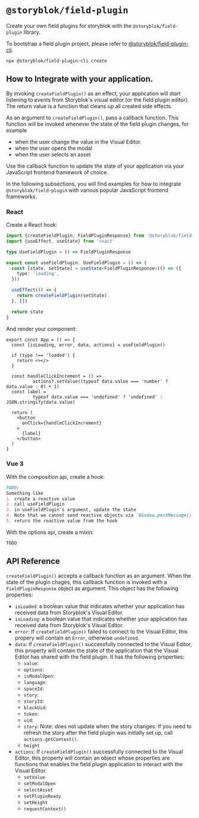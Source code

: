 # `@storyblok/field-plugin`

Create your own field plugins for storyblok with the `@storyblok/field-plugin` library.

To bootstrap a field plugin project, please refer
to  [@storyblok/field-plugin-cli](https://www.npmjs.com/package/@storyblok/field-plugin-cli).

```shell
npx @storyblok/field-plugin-cli create
```

## How to Integrate with your application.

By invoking `createFieldPlugin()` as an effect, your application will start listening to events from Storyblok's visual
editor (or the field plugin editor). The return value is a function that cleans up all created side effects.

As an argument to `createFieldPlugin()`, pass a callback function. This function will be invoked whenever the state of
the field plugin changes, for example

- when the user change the value in the Visual Editor.
- when the user opens the modal
- when the user selects an asset

Use the callback function to update the state of your application via your JavaScript frontend framework of choice.

In the following subsections, you will find examples for how to integrate `@storyblok/field-plugin` with various popular
JavaScript frontend frameworks.

### React

Create a React hook:

```typescript
import {createFieldPlugin, FieldPluginResponse} from '@storyblok/field-plugin'
import {useEffect, useState} from 'react'

type UseFieldPlugin = () => FieldPluginResponse

export const useFieldPlugin: UseFieldPlugin = () => {
  const [state, setState] = useState<FieldPluginResponse>(() => ({
    type: 'loading',
  }))

  useEffect(() => {
    return createFieldPlugin(setState)
  }, [])

  return state
}
```

And render your component:

```tsx
export const App = () => {
  const {isLoading, error, data, actions} = useFieldPlugin()

  if (type !== 'loaded') {
    return <></>
  }

  const handleClickIncrement = () =>
          actions?.setValue((typeof data.value === 'number' ? data.value : 0) + 1)
  const label =
          typeof data.value === 'undefined' ? 'undefined' : JSON.stringify(data.value)
  
  return (
    <button
      onClick={handleClickIncrement}
    >
      {label}
    </button>
  )
}
```

### Vue 3

With the composition api, create a hook:

```markdown
TODO:
Something like
1. create a reactive value
2. call useFieldPlugin
3. in useFieldPlugin's argument, update the state
4. Note that we cannot send reactive objects via `Window.postMessage()`, so we have to proxy all calls to setValue in a function that wraps the value in `JSON.parse(JSON.stringify(value))`
5. return the reactive value from the hook
```

With the options api, create a mixin:

```vue
TODO
```

## API Reference

`createFieldPlugin()` accepts a callback function as an argument. When the state of the plugin chages, this callback function is invoked with a `FieldPluginResponse` object as argument. This object has the following properties:

- `isLoaded`: a boolean value that indicates whether your application has received data from Storyblok's Visual
  Editor.
- `isLoading`: a boolean value that indicates whether your application has received data from Storyblok's Visual
  Editor.
- `error`: If `createFieldPlugin()` failed to connect to the Visual Editor, this propery will contain an `Error`,
  otherwise `undefined`.
- `data`: If `createFieldPlugin()` successfully connected to the Visual Editor, this property will contain the state
  of the application that the Visual Editor has shared with the field plugin. It has the following properties:
    - `value`:
    - `options`:
    - `isModalOpen`:
    - `language`:
    - `spaceId`:
    - `story`:
    - `storyId`:
    - `blockUid`:
    - `token`:
    - `uid`:
    - `story`: Note: does not update when the story changes. If you need to refresh the story after the field plugin
      was initially set up, call `actions.getContext()`.
    - `height`
- `actions`: If `createFieldPlugin()` successfully connected to the Visual Editor, this property will contain an
  object whose properties are functions that enables the field plugin application to interact with the Visual Editor.
    - `setValue`
    - `setModalOpen`
    - `selectAsset`
    - `setPluginReady`
    - `setHeight`
    - `requestContext()`

